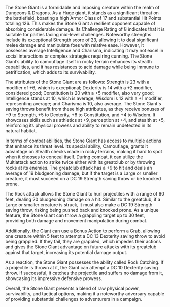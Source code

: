 The Stone Giant is a formidable and imposing creature within the realm of Dungeons & Dragons. As a Huge giant, it stands as a significant threat on the battlefield, boasting a high Armor Class of 17 and substantial Hit Points totaling 126. This makes the Stone Giant a resilient opponent capable of absorbing considerable damage. Its Challenge Rating of 8 indicates that it is suitable for parties facing mid-level challenges. Noteworthy strengths include its exceptional Strength score of 23, allowing it to deal significant melee damage and manipulate foes with relative ease. However, it possesses average Intelligence and Charisma, indicating it may not excel in social interactions or complex strategies requiring cunning. The Stone Giant’s ability to camouflage itself in rocky terrain enhances its stealth capabilities, and it has resistances to acid damage while being immune to petrification, which adds to its survivability.

The attributes of the Stone Giant are as follows: Strength is 23 with a modifier of +6, which is exceptional; Dexterity is 14 with a +2 modifier, considered good; Constitution is 20 with a +5 modifier, also very good; Intelligence stands at 10, which is average; Wisdom is 12 with a +1 modifier, representing average; and Charisma is 10, also average. The Stone Giant's saving throws benefit from these high attributes, as they receive bonuses of +9 to Strength, +5 to Dexterity, +8 to Constitution, and +4 to Wisdom. It showcases skills such as athletics at +9, perception at +4, and stealth at +5, reinforcing its physical prowess and ability to remain undetected in its natural habitat.

In terms of combat abilities, the Stone Giant has access to multiple actions that enhance its threat level. Its special ability, Camouflage, grants it advantage on Stealth checks made in rocky terrains, making it hard to spot when it chooses to conceal itself. During combat, it can utilize the Multiattack action to strike twice either with its greatclub or by throwing rocks at its enemies. The greatclub attack has a +9 to hit and deals an average of 19 bludgeoning damage, but if the target is a Large or smaller creature, it must succeed on a DC 19 Strength saving throw or be knocked prone. 

The Rock attack allows the Stone Giant to hurl projectiles with a range of 60 feet, dealing 20 bludgeoning damage on a hit. Similar to the greatclub, if a Large or smaller creature is struck, it must also make a DC 19 Strength saving throw, risking being pushed back and knocked prone. As a unique feature, the Stone Giant can throw a grappling target up to 30 feet, providing both damage and movement manipulation during combat. 

Additionally, the Giant can use a Bonus Action to perform a Grab, allowing one creature within 5 feet to attempt a DC 13 Dexterity saving throw to avoid being grappled. If they fail, they are grappled, which impedes their actions and gives the Stone Giant advantage on future attacks with its greatclub against that target, increasing its potential damage output.

As a reaction, the Stone Giant possesses the ability called Rock Catching. If a projectile is thrown at it, the Giant can attempt a DC 10 Dexterity saving throw. If successful, it catches the projectile and suffers no damage from it, showcasing its impressive defensive prowess. 

Overall, the Stone Giant presents a blend of raw physical power, survivability, and tactical options, making it a noteworthy adversary capable of providing substantial challenges to adventurers in a campaign.